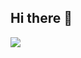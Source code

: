 ## Hi there 👋

<a href="https://scholar.google.com/citations?user=7cTDjzYAAAAJ&hl=en&oi=ao"><img src="https://img.shields.io/badge/Google_Scholar-4285F4?style=for-the-badge&logo=google-scholar&logoColor=white"></a>


<!--
![Google Scholar](https://img.shields.io/badge/Google%20Scholar-4285F4?link=https://scholar.google.com&style=for-the-badge&logo=google-scholar&logoColor=white)
![Website](https://img.shields.io/website?url=https%3A%2F%2Fhugoverhelst.nl&link=https%3A%2F%2Fhugoverhelst.nl)
-->


<!--
**hverhelst/hverhelst** is a ✨ _special_ ✨ repository because its `README.md` (this file) appears on your GitHub profile.

Here are some ideas to get you started:

- 🔭 I’m currently working on ...
- 🌱 I’m currently learning ...
- 👯 I’m looking to collaborate on ...
- 🤔 I’m looking for help with ...
- 💬 Ask me about ...
- 📫 How to reach me: ...
- 😄 Pronouns: ...
- ⚡ Fun fact: ...
-->
